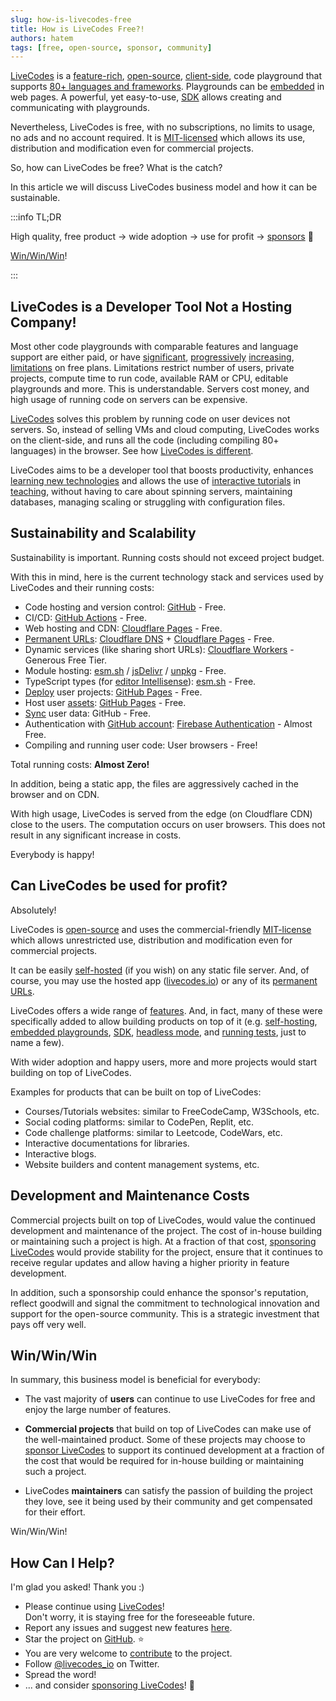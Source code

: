 ```yaml
---
slug: how-is-livecodes-free
title: How is LiveCodes Free?!
authors: hatem
tags: [free, open-source, sponsor, community]
---
```


[LiveCodes](https://livecodes.io) is a [feature-rich](https://livecodes.io/docs/features/), [open-source](https://github.com/live-codes/livecodes), [client-side](https://livecodes.io/docs/why#client-side), code playground that supports [80+ languages and frameworks](https://livecodes.io/docs/languages/). Playgrounds can be [embedded](https://livecodes.io/docs/features/embeds) in web pages. A powerful, yet easy-to-use, [SDK](https://livecodes.io/docs/sdk) allows creating and communicating with playgrounds.

Nevertheless, LiveCodes is free, with no subscriptions, no limits to usage, no ads and no account required. It is [MIT-licensed](https://livecodes.io/docs/license) which allows its use, distribution and modification even for commercial projects.

So, how can LiveCodes be free? What is the catch?

In this article we will discuss LiveCodes business model and how it can be sustainable.

<!--truncate-->

:::info TL;DR

High quality, free product → wide adoption → use for profit → [sponsors](https://livecodes.io/docs/sponsor) 🎉

[Win/Win/Win](#winwinwin)!

:::

## LiveCodes is a Developer Tool Not a Hosting Company!

Most other code playgrounds with comparable features and language support are either paid, or have [significant](https://codepen.io/accounts/signup), [progressively](https://blog.replit.com/embeds-are-going-away) [increasing](https://blog.replit.com/update-on-teams-for-education), [limitations](https://www.codesandbox.community/c/api-billing-updates/api-update-and-usage-based-billing) on free plans. Limitations restrict number of users, private projects, compute time to run code, available RAM or CPU, editable playgrounds and more. This is understandable. Servers cost money, and high usage of running code on servers can be expensive.

[LiveCodes](https://livecodes.io) solves this problem by running code on user devices not servers. So, instead of selling VMs and cloud computing, LiveCodes works on the client-side, and runs all the code (including compiling 80+ languages) in the browser. See how [LiveCodes is different](https://livecodes.io/docs/why).

LiveCodes aims to be a developer tool that boosts productivity, enhances [learning new technologies](../2023-08-22-lets-make-learning-frontend-great-again/index.md) and allows the use of [interactive tutorials](../2023-08-04-lets-make-an-interactive-coding-tutorial/index.md) in [teaching](../2023-11-27-livecodes-for-education/index.md), without having to care about spinning servers, maintaining databases, managing scaling or struggling with configuration files.

## Sustainability and Scalability

Sustainability is important. Running costs should not exceed project budget.

With this in mind, here is the current technology stack and services used by LiveCodes and their running costs:

- Code hosting and version control: [GitHub](https://github.com/live-codes/livecodes) - Free.
- CI/CD: [GitHub Actions](https://github.com/features/actions) - Free.
- Web hosting and CDN: [Cloudflare Pages](https://pages.cloudflare.com/) - Free.
- [Permanent URLs](https://livecodes.io/docs/features/permanent-url): [Cloudflare DNS](https://www.cloudflare.com/application-services/products/dns/) + [Cloudflare Pages](https://pages.cloudflare.com/) - Free.
- Dynamic services (like sharing short URLs): [Cloudflare Workers](https://workers.cloudflare.com/) - Generous Free Tier.
- Module hosting: [esm.sh](https://esm.sh/) / [jsDelivr](https://www.jsdelivr.com/) / [unpkg](https://www.unpkg.com/) - Free.
- TypeScript types (for [editor Intellisense](https://livecodes.io/docs/features/intellisense)): [esm.sh](https://esm.sh/) - Free.
- [Deploy](https://livecodes.io/docs/features/deploy) user projects: [GitHub Pages](https://pages.github.com/) - Free.
- Host user [assets](https://livecodes.io/docs/features/assets): [GitHub Pages](https://pages.github.com/) - Free.
- [Sync](https://livecodes.io/docs/features/sync) user data: GitHub - Free.
- Authentication with [GitHub account](https://livecodes.io/docs/features/github-integration/): [Firebase Authentication](https://firebase.google.com/products/auth) - Almost Free.
- Compiling and running user code: User browsers - Free!

Total running costs: **Almost Zero!**

In addition, being a static app, the files are aggressively cached in the browser and on CDN.

With high usage, LiveCodes is served from the edge (on Cloudflare CDN) close to the users. The computation occurs on user browsers. This does not result in any significant increase in costs.

Everybody is happy!

## Can LiveCodes be used for profit?

Absolutely!

LiveCodes is [open-source](https://github.com/live-codes/livecodes) and uses the commercial-friendly [MIT-license](https://livecodes.io/docs/license) which allows unrestricted use, distribution and modification even for commercial projects.

It can be easily [self-hosted](https://livecodes.io/docs/features/self-hosting) (if you wish) on any static file server. And, of course, you may use the hosted app ([livecodes.io](https://livecodes.io)) or any of its [permanent URLs](https://livecodes.io/docs/features/permanent-url).

LiveCodes offers a wide range of [features](https://livecodes.io/docs/features). And, in fact, many of these were specifically added to allow building products on top of it (e.g. [self-hosting](https://livecodes.io/docs/features/self-hosting), [embedded playgrounds](https://livecodes.io/docs/features/embeds), [SDK](https://livecodes.io/docs/sdk), [headless mode](https://livecodes.io/docs/sdk/headless), and [running tests](https://livecodes.io/docs/features/tests), just to name a few).

With wider adoption and happy users, more and more projects would start building on top of LiveCodes.

Examples for products that can be built on top of LiveCodes:

- Courses/Tutorials websites: similar to FreeCodeCamp, W3Schools, etc.
- Social coding platforms: similar to CodePen, Replit, etc.
- Code challenge platforms: similar to Leetcode, CodeWars, etc.
- Interactive documentations for libraries.
- Interactive blogs.
- Website builders and content management systems, etc.

## Development and Maintenance Costs

Commercial projects built on top of LiveCodes, would value the continued development and maintenance of the project. The cost of in-house building or maintaining such a project is high. At a fraction of that cost, [sponsoring LiveCodes](https://livecodes.io/docs/sponsor) would provide stability for the project, ensure that it continues to receive regular updates and allow having a higher priority in feature development.

In addition, such a sponsorship could enhance the sponsor's reputation, reflect goodwill and signal the commitment to technological innovation and support for the open-source community.
This is a strategic investment that pays off very well.

## Win/Win/Win

In summary, this business model is beneficial for everybody:

- The vast majority of **users** can continue to use LiveCodes for free and enjoy the large number of features.

- **Commercial projects** that build on top of LiveCodes can make use of the well-maintained product. Some of these projects may choose to [sponsor LiveCodes](https://livecodes.io/docs/sponsor) to support its continued development at a fraction of the cost that would be required for in-house building or maintaining such a project.

- LiveCodes **maintainers** can satisfy the passion of building the project they love, see it being used by their community and get compensated for their effort.

Win/Win/Win!

## How Can I Help?

I'm glad you asked! Thank you :)

- Please continue using [LiveCodes](https://livecodes.io)!  
  Don't worry, it is staying free for the foreseeable future.
- Report any issues and suggest new features [here](https://github.com/live-codes/livecodes/issues).
- Star the project on [GitHub](https://github.com/live-codes/livecodes). ⭐
- You are very welcome to [contribute](https://livecodes.io/docs/contribution) to the project.
- Follow [@livecodes_io](https://twitter.com/livecodes_io) on Twitter.
- Spread the word!
- ... and consider [sponsoring LiveCodes](https://livecodes.io/docs/sponsor)! 💚
